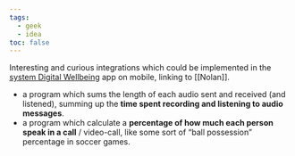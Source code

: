 ```yaml
---
tags:
  - geek
  - idea
toc: false
---
```

Interesting and curious integrations which could be implemented in the [system Digital Wellbeing](https://www.android.com/digital-wellbeing/ 'Android Digital Wellbeing') app on mobile, linking to [[Nolan]].

- a program which sums the length of each audio sent and received (and listened), summing up the **time spent recording and listening to audio messages**.
- a program which calculate a **percentage of how much each person speak in a call** / video-call, like some sort of “ball possession” percentage in soccer games.
